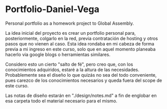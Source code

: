 # Portfolio-Daniel-Vega

Personal portfolio as a homework project to Global Assembly.

La idea inicial del proyecto es crear un portfolio personal para, posteriormente, colgarlo en la red, previa contratación de hosting y otros pasos que no vienen al caso. Esta idea rondaba en mi cabeza de forma previa a mi ingreso en este curso, solo que en aquel momento planeaba hacerlo via google blogs o herramientas similares.

Considero esto un cierto "salto de fé", pero creo que, con los conocimientos adquiridos, estaré a la altura de las necesidades. Probablemente sea el diseño lo que quizás no sea del todo conveniente, pues carezco de los conocimientos necesarios y queda fuera del scope de este curso.

Las notas de diseño estarán en "./design/notes.md" a fin de englobar en esa carpeta todo el material necesario para el mismo.
